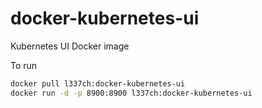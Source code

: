 # docker-kubernetes-ui
Kubernetes UI Docker image

To run 

```bash
docker pull l337ch:docker-kubernetes-ui
docker run -d -p 8900:8900 l337ch:docker-kubernetes-ui
```